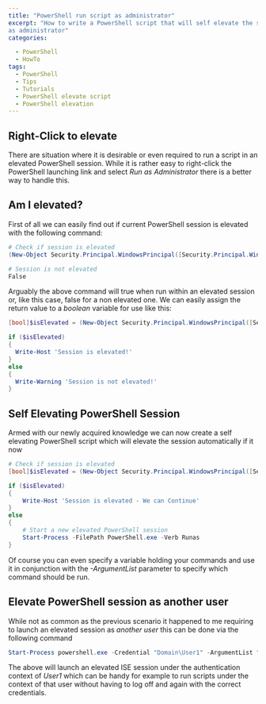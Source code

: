 ```yaml
---
title: "PowerShell run script as administrator"
excerpt: "How to write a PowerShell script that will self elevate the session if it is not being run
as administrator"
categories:

  - PowerShell
  - HowTo
tags:
  - PowerShell
  - Tips
  - Tutorials
  - PowerShell elevate script
  - PowerShell elevation
---
```


## Right-Click to elevate

There are situation where it is desirable or even required to run a script in an elevated PowerShell session. While it is rather easy to right-click the PowerShell launching link and select *Run as Administrator* there is a better way to handle this.

## Am I elevated?

First of all we can easily find out if current PowerShell session is elevated with the following command:

```powershell
# Check if session is elevated
(New-Object Security.Principal.WindowsPrincipal([Security.Principal.WindowsIdentity]::GetCurrent())).IsInRole([Security.Principal.WindowsBuiltInRole]::Administrator)

# Session is not elevated
False
```

Arguably the above command will true when run within an elevated session or, like this case, false for a non elevated one. We can easily assign the return value to a *boolean* variable for use like this:

```powershell
[bool]$isElevated = (New-Object Security.Principal.WindowsPrincipal([Security.Principal.WindowsIdentity]::GetCurrent())).IsInRole([Security.Principal.WindowsBuiltInRole]::Administrator)

if ($isElevated)
{
  Write-Host 'Session is elevated!'
}
else
{
  Write-Warning 'Session is not elevated!'
}
```

## Self Elevating PowerShell Session

Armed with our newly acquired knowledge we can now create a self elevating PowerShell script which will elevate the session automatically if it now

```powershell
# Check if session is elevated
[bool]$isElevated = (New-Object Security.Principal.WindowsPrincipal([Security.Principal.WindowsIdentity]::GetCurrent())).IsInRole([Security.Principal.WindowsBuiltInRole]::Administrator)

if ($isElevated)
{
	Write-Host 'Session is elevated - We can Continue'
}
else
{
	# Start a new elevated PowerShell session
	Start-Process -FilePath PowerShell.exe -Verb Runas
}
```

Of course you can even specify a variable holding your commands and use it in conjunction with the *-ArgumentList* parameter to specify which command should be run.

## Elevate PowerShell session as another user

While not as common as the previous scenario it happened to me requiring to launch an elevated session as *another user* this can be done via the following command

```powershell
Start-Process powershell.exe -Credential "Domain\User1" -ArgumentList "Start-Process powershell_ise.exe -Verb RunAs"
```

The above will launch an elevated ISE session under the authentication context of *User1* which can be handy for example to run scripts under the context of that user without having to log off and again with the correct credentials.

